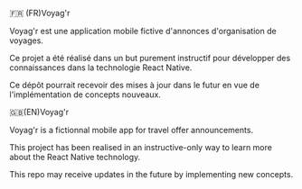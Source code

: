 🇫🇷 (FR)Voyag'r

Voyag'r est une application mobile fictive d'annonces d'organisation de voyages.

Ce projet a été réalisé dans un but purement instructif pour développer des connaissances dans la technologie React Native.

Ce dépôt pourrait recevoir des mises à jour dans le futur en vue de l'implémentation de concepts nouveaux.

🇬🇧(EN)Voyag'r

Voyag'r is a fictionnal mobile app for travel offer announcements.

This project has been realised in an instructive-only way to learn more about the React Native technology.

This repo may receive updates in the future by implementing new concepts.
